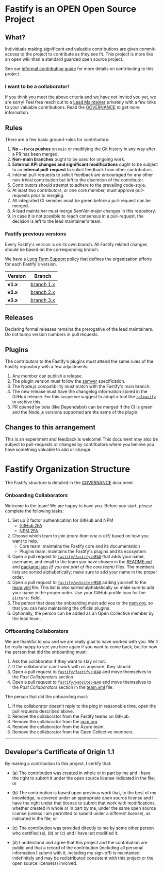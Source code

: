 # Fastify is an OPEN Open Source Project

## What?

Individuals making significant and valuable contributions are given
commit-access to the project to contribute as they see fit. This project is more
like an open wiki than a standard guarded open source project.

See our [informal contributing guide](./docs/Guides/Contributing.md) for more
details on contributing to this project.

### I want to be a collaborator!

If you think you meet the above criteria and we have not invited you yet, we are
sorry! Feel free reach out to a [Lead
Maintainer](https://github.com/fastify/fastify#team) privately with a few links
to your valuable contributions. Read the [GOVERNANCE](GOVERNANCE.md) to get more
information.

## Rules

There are a few basic ground-rules for contributors:

1. **No `--force` pushes** on `main` or modifying the Git history in any way
   after a PR has been merged.
1. **Non-main branches** ought to be used for ongoing work.
1. **External API changes and significant modifications** ought to be subject to
   an **internal pull-request** to solicit feedback from other contributors.
1. Internal pull-requests to solicit feedback are _encouraged_ for any other
   non-trivial contribution but left to the discretion of the contributor.
1. Contributors should attempt to adhere to the prevailing code-style.
1. At least two contributors, or one core member, must approve pull-requests
   prior to merging.
1. All integrated CI services must be green before a pull-request can be merged.
1. A lead maintainer must merge SemVer-major changes in this repository.
1. In case it is not possible to reach consensus in a pull-request, the decision
   is left to the lead maintainer's team.

### Fastify previous versions

Every Fastify's version is on its own branch. All Fastify related
changes should be based on the corresponding branch.

We have a [Long Term Support](./docs/Reference/LTS.md) policy that defines
the organization efforts for each Fastify's version.

| Version  | Branch                                                    |
| -------- | --------------------------------------------------------- |
| **v1.x** | [branch 1.x](https://github.com/fastify/fastify/tree/1.x) |
| **v2.x** | [branch 2.x](https://github.com/fastify/fastify/tree/2.x) |
| **v3.x** | [branch 3.x](https://github.com/fastify/fastify/tree/3.x) |

## Releases

Declaring formal releases remains the prerogative of the lead maintainers. Do
not bump version numbers in pull requests.

## Plugins

The contributors to the Fastify's plugins must attend the same rules of the
Fastify repository with a few adjustments:

1. Any member can publish a release.
1. The plugin version must follow the [semver](https://semver.org/)
   specification.
1. The Node.js compatibility must match with the Fastify's main branch.
1. The new release must have the changelog information stored in the GitHub
   release. For this scope we suggest to adopt a tool like
   [`releasify`](https://github.com/fastify/releasify) to archive this.
1. PR opened by bots (like Dependabot) can be merged if the CI is green and the
   Node.js versions supported are the same of the plugin.

## Changes to this arrangement

This is an experiment and feedback is welcome! This document may also be subject
to pull-requests or changes by contributors where you believe you have something
valuable to add or change.

# Fastify Organization Structure

The Fastify structure is detailed in the [GOVERNANCE](GOVERNANCE.md) document.

### Onboarding Collaborators

Welcome to the team! We are happy to have you. Before you start, please complete
the following tasks:

1. Set up 2 factor authentication for GitHub and NPM
    - [GitHub
      2FA](https://help.github.com/en/articles/securing-your-account-with-two-factor-authentication-2fa)
    - [NPM 2FA](https://docs.npmjs.com/about-two-factor-authentication)
2. Choose which team to join _(more than one is ok!)_ based on how you want to
   help.
    - Core team: maintains the Fastify core and its documentation
    - Plugins team: maintains the Fastify's plugins and its ecosystem
3. Open a pull request to
   [`fastify/fastify:HEAD`](https://github.com/fastify/fastify/pulls) that adds
   your name, username, and email to the team you have chosen in the
   [README.md](./README.md) and [package.json](./package.json) _(if you are part
   of the core team)_ files. The members lists are sorted alphabetically; make
   sure to add your name in the proper order.
4. Open a pull request to
   [`fastify/website:HEAD`](https://github.com/fastify/website/pulls) adding
   yourself to the
   [team.yml](https://github.com/fastify/website/blob/HEAD/static/data/team.yml)
   file. This list is also sorted alphabetically so make sure to add your name
   in the proper order. Use your GitHub profile icon for the `picture:` field.
5. The person that does the onboarding must add you to the [npm
   org](https://www.npmjs.com/org/fastify), so that you can help maintaining the
   official plugins.
6. Optionally, the person can be added as an Open Collective member
   by the lead team.

### Offboarding Collaborators

We are thankful to you and we are really glad to have worked with you. We'll be
really happy to see you here again if you want to come back, but for now the
person that did the onboarding must:

1. Ask the collaborator if they want to stay or not.
1. If the collaborator can't work with us anymore, they should:
1. Open a pull request to
   [`fastify/fastify:HEAD`](https://github.com/fastify/fastify/pulls) and move
   themselves to the _Past Collaborators_ section.
1. Open a pull request to
   [`fastify/website:HEAD`](https://github.com/fastify/website/pulls) and move
   themselves to the _Past Collaborators_ section in the
   [team.yml](https://github.com/fastify/website/blob/HEAD/static/data/team.yml)
   file.

The person that did the onboarding must:

1. If the collaborator doesn't reply to the ping in reasonable time, open the
   pull requests described above.
2. Remove the collaborator from the Fastify teams on GitHub.
3. Remove the collaborator from the [npm
   org](https://www.npmjs.com/org/fastify).
4. Remove the collaborator from the Azure team.
5. Remove the collaborator from the Open Collective members.

---

<a id="developers-certificate-of-origin"></a>

## Developer's Certificate of Origin 1.1

By making a contribution to this project, I certify that:

-   (a) The contribution was created in whole or in part by me and I have the
    right to submit it under the open source license indicated in the file; or

-   (b) The contribution is based upon previous work that, to the best of my
    knowledge, is covered under an appropriate open source license and I have the
    right under that license to submit that work with modifications, whether
    created in whole or in part by me, under the same open source license (unless
    I am permitted to submit under a different license), as indicated in the file;
    or

-   (c) The contribution was provided directly to me by some other person who
    certified (a), (b) or (c) and I have not modified it.

-   (d) I understand and agree that this project and the contribution are public
    and that a record of the contribution (including all personal information I
    submit with it, including my sign-off) is maintained indefinitely and may be
    redistributed consistent with this project or the open source license(s)
    involved.

